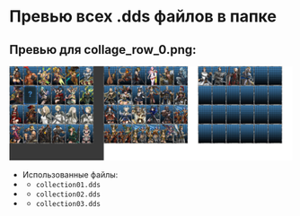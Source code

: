 # Превью всех .dds файлов в папке
## Превью для collage_row_0.png:
![collage_row_0.png](collage_row_0.png)
- Использованные файлы:
- - ``` collection01.dds ```
- - ``` collection02.dds ```
- - ``` collection03.dds ```
